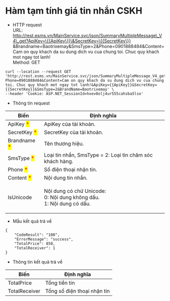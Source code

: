 # Hàm tạm tính giá tin nhắn CSKH

* HTTP request \
  URL: http://rest.esms.vn/MainService.svc/json/SummaryMultipleMessage\_V4\_get?ApiKey=\{{ApiKey\}}\&SecretKey=\{{SecretKey\}} \&Brandname=Baotrixemay\&SmsType=2\&Phone=0901888484\&Content=Cam on quy khach da su dung dich vu cua chung toi. Chuc quy khach mot ngay tot lanh! \
  Method: GET

```
curl --location --request GET 'http://rest.esms.vn/MainService.svc/json/SummaryMultipleMessage_V4_get?Phone=0901888484&Content=Cam on quy khach da su dung dich vu cua chung toi. Chuc quy khach mot ngay tot lanh!&ApiKey={{ApiKey}}&SecretKey={{SecretKey}}&SmsType=2&BrandName=Baotrixemay' \
--header 'Cookie: ASP.NET_SessionId=hxev0olj4ur555cahsba5lso'
```

* Thông tin request

| Biến                                         | Định nghĩa                                                                       |
| -------------------------------------------- | -------------------------------------------------------------------------------- |
| ApiKey <mark style="color:red;">\*</mark>    | ApiKey của tài khoản.                                                            |
| SecretKey <mark style="color:red;">\*</mark> | SecretKey của tài khoản.                                                         |
| Brandname <mark style="color:red;">\*</mark> | Tên thương hiệu.                                                                 |
| SmsType <mark style="color:red;">\*</mark>   | Loại tin nhắn, SmsType = 2: Loại tin chăm sóc khách hàng.                        |
| Phone <mark style="color:red;">\*</mark>     | Số điện thoại nhận tin.                                                          |
| Content <mark style="color:red;">\*</mark>   | Nội dung tin nhắn.                                                               |
| IsUnicode                                    | <p>Nội dung có chứ Unicode:<br>0: Nội dung không dấu.<br>1: Nội dung có dấu.</p> |



* Mẫu kết quả trả về

```
{
    "CodeResult": "100",
    "ErrorMessage": "success",
    "TotalPrice": 850,
    "TotalReceiver": 1
}
```

* Thông tin kết quả trả về

| Biến          | Định nghĩa                  |
| ------------- | --------------------------- |
| TotalPrice    | Tổng tiền tin               |
| TotalReceiver | Tổng số điện thoại nhận tin |
